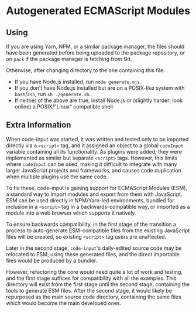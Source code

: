 # Autogenerated ECMAScript Modules

## Using

If you are using Yarn, NPM, or a similar package manager, the files should have been generated before being uploaded to the package repository, or on `pack` if the package manager is fetching from Git.

Otherwise, after changing directory to the one containing this file:

- If you have Node.js installed, run `node generate.mjs`.
- If you don't have Node.js installed but are on a POSIX-like system with `bash`/`zsh`, run `sh ./generate.sh`.
- If neither of the above are true, install Node.js or (slightly harder; look online) a POSIX/"Linux" compatible shell.

## Extra Information

When code-input was started, it was written and tested only to be imported directly via a `<script>` tag, and it assigned an object to a global `codeInput` variable containing all its functionality. As plugins were added, they were implemented as similar but separate `<script>` tags. However, this limits where `codeInput` can be used, making it difficult to integrate with many larger JavaScript projects and frameworks, and causes code duplication when multiple plugins use the same code.

To fix these, code-input is gaining support for ECMAScript Modules (ESM), a standard way to import modules and export from them with JavaScript. ESM can be used directly in NPM/Yarn-led environments, bundled for inclusion in a `<script>` tag in a backwards-compatible way, or imported as a module into a web browser which supports it natively.

To ensure backwards compatibility, in the first stage of the transition a process to auto-generate ESM-compatible files from the existing JavaScript files will be created, so existing `<script>` tag users are unaffected.

Later in the second stage, `code-input`'s daily-edited source code may be relocated to ESM, using these generated files, and the direct importable files would be produced by a bundler.

However, refactoring the core would need quite a lot of work and testing, and the first stage suffices for compatibility with all the examples. This directory will exist from the first stage until the second stage, containing the tools to generate ESM files. After the second stage, it would likely be repurposed as the main source code directory, containing the same files which would become the main developed ones.
